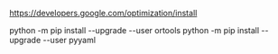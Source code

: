 https://developers.google.com/optimization/install

python -m pip install --upgrade --user ortools
python -m pip install --upgrade --user pyyaml
